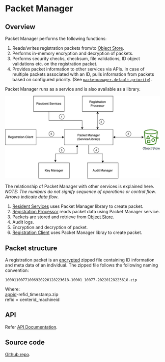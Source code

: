 # Packet Manager

## Overview
Packet Manager performs the following functions:

1. Reads/writes registration packets from/to [Object Store](storage.md#object-store).
1. Performs in-memory encryption and decryption of packets. 
1. Performs security checks, checksum, file validations, ID object validations etc. on the registration packet.
1. Provides packet information to other services via APIs. In case of multiple packets associated with an ID, pulls information from packets based on configured priority. (See [`packetmanager.default.priority`](https://github.com/mosip/mosip-config/blob/develop3-v3/application-default.properties)).

Packet Manager runs as a service and is also available as a library. 

![](_images/packet-manager.png)

The relationship of Packet Manager with other services is explained here. _NOTE: The numbers do not signify sequence of operations or control flow. Arrows indicate data flow_.

1. [Resident Services](resident-services.md) uses Packet Manager library to create packet.
2. [Registration Processor](registration-processor.md) reads packet data using Packet Manager service.
3. Packets are stored and retrieve from [Object Store](storage.md#object-store).
4. Audit logs.
5. Encryption and decryption of packet. 
6. [Registration Client](registration-client.md) uses Packet Manager libray to create packet.

## Packet structure
A registration packet is an [encrypted](data-protection.md#registration-data-flow) zipped file containing ID information and meta data of an individual.  The zipped file follows the following naming convention:
```
10001100771006920220128223618-10001_10077-20220128223618.zip
```
Where: <br> 
[appid](identifiers.md#rid-appid)-refid_timestamp.zip <br>
refid = centerid_machineid

## API
Refer [API Documentation](https://mosip.github.io/documentation/1.2.0-rc2/1.2.0-rc2.html).

## Source code 
[Github repo](https://github.com/mosip/packet-manager/tree/1.2.0-rc2).



